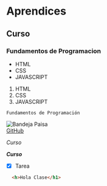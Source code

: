 # Aprendices
## Curso
### Fundamentos de Programacion

- HTML
- CSS
- JAVASCRIPT

1. HTML
2. CSS
3. JAVASCRIPT

~~~
Fundamentos de Programación
~~~

![Bandeja Paisa](https://www.recetasnestle.com.co/sites/default/files/styles/recipe_detail_desktop/public/srh_recipes/59546278e1f6b372bf8715160f300b56.webp?itok=Npk2DDGs)<br>
[GitHub](https://github.com/)

*Curso*

***Curso***

 - [X] Tarea
 
 ```html
   <h>Hola Clase</h1>
```
